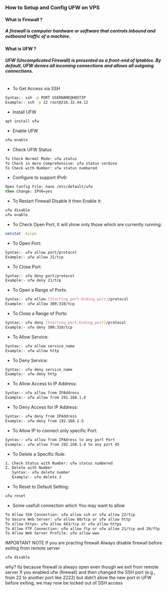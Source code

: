 ### How to Setup and Config UFW on VPS
#### What is Firewall ?
##### A firewall is computer hardware or software that controls inbound and outbound traffic of a machine.

#### What is UFW ?
##### UFW (Uncomplicated Firewall) is presented as a front-end of Iptables. By default, UFW denies all incoming connections and allows all outgoing connections.
#

- To Get Access via SSH
```sh
Syntax:- ssh -p PORT USERNAME@HOSTIP
Example:- ssh -p 22 root@216.32.44.12
```
- Install UFW
```sh
apt install ufw
```
- Enable UFW
```sh
ufw enable
```
- Check UFW Status
```sh
To Check Normal Mode: ufw status 
To Check in more Comprehensive: ufw status verbose
To Check with Number: ufw status numbered
```
- Configure to support IPv6:
```sh
Open Config File: nano /etc/default/ufw
then Change: IPV6=yes
```
- To Restart Firewall Disable it then Enable it:
```sh
ufw disable
ufw enable
```
- To Check Open Port, It will show only those which are currently running:
```sh
netstat -tulpn
```
- To Open Port:
```sh
Syntax:- ufw allow port/protocol
Example:- ufw allow 21/tcp
```
- To Close Port:
```sh
Syntax:- ufw deny port/protocol
Example:- ufw deny 21/tcp
```
- To Open a Range of Ports:
```sh
Syntax:- ufw allow [Starting_port:Ending_port]/protocol
Example:- ufw allow 300:310/tcp
```
- To Close a Range of Ports:
```sh
Syntax:- ufw deny [Starting_port:Ending_port]/protocol
Example:- ufw deny 300:310/tcp
```
- To Allow Service:
```sh
Syntax:- ufw allow service_name
Example:- ufw allow http
```
- To Deny Service:
```sh
Syntax:- ufw deny service_name
Example:- ufw deny http
```
- To Allow Access to IP Address:
```sh
Syntax:- ufw allow from IPAddress
Example:- ufw allow from 192.168.1.4
```
- To Deny Access for IP Address:
```sh
Syntax:- ufw deny from IPAddress
Example:- ufw deny from 192.168.1.5
```
- To Allow IP to connect only specific Port:
```sh
Syntax:- ufw allow from IPAdress to any port Port
Example:- ufw allow from 192.168.1.4 to any port 45
```
- To Delete a Specific Rule:
```sh
1. Check Status with Number: ufw status numbered
2. Delete with Number 
   Syntax:- ufw delete number
   Example:- ufw delete 3
```
- To Reset to Default Setting:
```sh
ufw reset
```
- Some usefull connection which You may want to allow
```sh
To Allow SSH Connection: ufw allow ssh or ufw allow 22/tcp
To Secure Web Server: ufw allow 80/tcp or ufw allow http
To allow https: ufw allow 443/tcp or ufw allow https 
To Allow FTP Connection: ufw allow ftp or ufw allow 21/tcp and 20/ftp
To Allow Web Server Profile: ufw allow www
```
IMPORTANT NOTE 
If you are practing firewall 
Always disable firewall before exiting from remote server 
```sh
ufw disable
```
why?
Its because firewall is always open even though we exit from remote server 
If you enabled ufw (firewall) and then changed the SSH port (e.g., from 22 to another port like 2222) but didn’t allow the new port in UFW before exiting, we may now be locked out of SSH access
